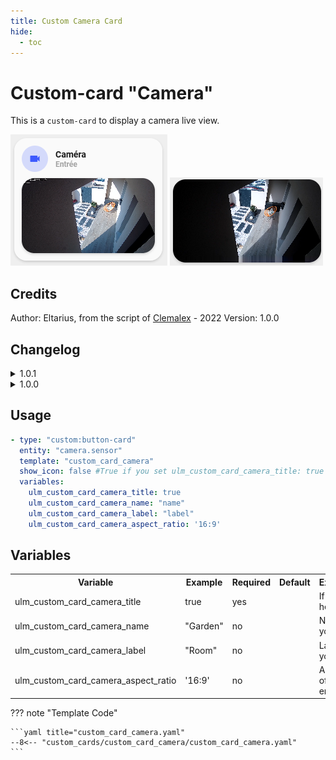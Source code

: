 ```yaml
---
title: Custom Camera Card
hide:
  - toc
---
```

<!-- markdownlint-disable MD046 -->

# Custom-card "Camera"

This is a `custom-card` to display a camera live view.

![Screenshot](../../assets/img/screenshot_custom_camera1.png)
![Screenshot](../../assets/img/screenshot_custom_camera2.png)

## Credits

Author: Eltarius, from the script of [Clemalex](https://forum.hacf.fr/t/dashboard-minimalist/5507/183?u=clemalex) - 2022
Version: 1.0.0

## Changelog

<details>
<summary>1.0.1</summary>
Added variable to passthough aspect ratio to the picture entity card. Fix minor issues with title.
</details>
<details>
<summary>1.0.0</summary>
Initial release.
</details>

## Usage

```yaml
- type: "custom:button-card"
  entity: "camera.sensor"
  template: "custom_card_camera"
  show_icon: false #True if you set ulm_custom_card_camera_title: true
  variables:
    ulm_custom_card_camera_title: true
    ulm_custom_card_camera_name: "name"
    ulm_custom_card_camera_label: "label"
    ulm_custom_card_camera_aspect_ratio: '16:9'
```

## Variables

<table>
<tr>
<th>Variable</th>
<th>Example</th>
<th>Required</th>
<th>Default</th>
<th>Explanation</th>
</tr>
<tr>
<td>ulm_custom_card_camera_title</td>
<td>true</td>
<td>yes</td>
<td></td>
<td>If you want header card</td>
</tr>
<tr>
<td>ulm_custom_card_camera_name</td>
<td>"Garden"</td>
<td>no</td>
<td></td>
<td>Name of your choice</td>
</tr>
<tr>
<td>ulm_custom_card_camera_label</td>
<td>"Room"</td>
<td>no</td>
<td></td>
<td>Label of your choice</td>
</tr>
<tr>
<td>ulm_custom_card_camera_aspect_ratio</td>
<td>'16:9'</td>
<td>no</td>
<td></td>
<td>Aspect ratio of camera entity</td>
</tr>
</table>

??? note "Template Code"

    ```yaml title="custom_card_camera.yaml"
    --8<-- "custom_cards/custom_card_camera/custom_card_camera.yaml"
    ```
